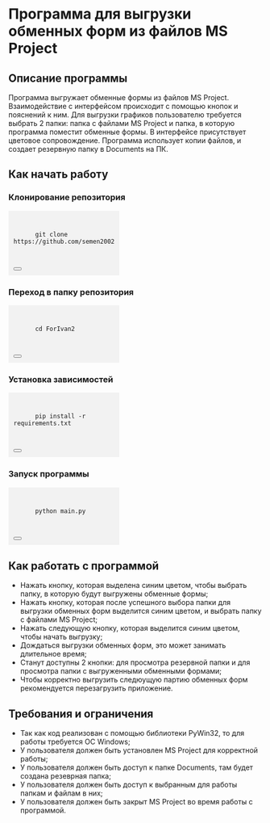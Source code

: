 # Программа для выгрузки обменных форм из файлов MS Project

## Описание программы
Программа выгружает обменные формы из файлов MS Project. Взаимодействие с интерфейсом происходит с помощью кнопок и пояснений к ним. Для выгрузки графиков пользователю требуется выбрать 2 папки: папка с файлами MS Project и папка, в которую программа поместит обменные формы. В интерфейсе присутствует цветовое сопровождение. Программа использует копии файлов, и создает резервную папку в Documents на ПК.

## Как начать работу

### Клонирование репозитория
<div style="background-color: #f2f2f2; padding: 10px;max-width: 200px;">
  <pre>
    <code>
      git clone https://github.com/semen200251/ForIvan2.git
    </code>
  </pre>
  <button onclick="copyToClipboard()"></button>
</div>

### Переход в папку репозитория
<div style="background-color: #f2f2f2; padding: 10px;max-width: 200px;">
  <pre>
    <code>
      cd ForIvan2
    </code>
  </pre>
  <button onclick="copyToClipboard()"></button>
</div>

### Установка зависимостей
<div style="background-color: #f2f2f2; padding: 10px;max-width: 200px;">
  <pre>
    <code>
      pip install -r requirements.txt
    </code>
  </pre>
  <button onclick="copyToClipboard()"></button>
</div>

### Запуск программы
<div style="background-color: #f2f2f2; padding: 10px;max-width: 200px;">
  <pre>
    <code>
      python main.py
    </code>
  </pre>
  <button onclick="copyToClipboard()"></button>
</div>

## Как работать с программой
- Нажать кнопку, которая выделена синим цветом, чтобы выбрать папку, в которую будут выгружены обменные формы;
- Нажать кнопку, которая после успешного выбора папки для выгрузки обменных форм выделится синим цветом, и выбрать папку с файлами MS Project;
- Нажать следующую кнопку, которая выделится синим цветом, чтобы начать выгрузку;
- Дождаться выгрузки обменных форм, это может занимать длительное время;
- Станут доступны 2 кнопки: для просмотра резервной папки и для просмотра папки с выгруженными обменными формами;
- Чтобы корректно выгрузить следюущую партию обменных форм рекомендуется перезагрузить приложение.

## Требования и ограничения
- Так как код реализован с помощью библиотеки PyWin32, то для работы требуется ОС Windows;
- У пользователя должен быть установлен MS Project для корректной работы;
- У пользователя должен быть доступ к папке Documents, там будет создана резеврная папка;
- У пользователя должен быть доступ к выбранным для работы папкам и файлам в них;
- У пользователя должен быть закрыт MS Project во время работы с программой.

<script>
function copyToClipboard() {
  var textToCopy = document.querySelector("code");
  var tempTextArea = document.createElement("textarea");
  tempTextArea.value = textToCopy.innerText;
  document.body.appendChild(tempTextArea);
  tempTextArea.select();
  document.execCommand("copy");
  document.body.removeChild(tempTextArea);
}
</script>
